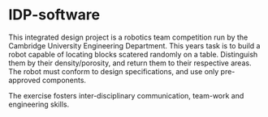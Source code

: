 # IDP-software
This integrated design project is a robotics team competition run by the Cambridge University Engineering Department.
This years task is to build a robot capable of locating blocks scatered randomly on a table. Distinguish them by their density/porosity, and return them to their respective areas.
The robot must conform to design specifications, and use only pre-approved components.

The exercise fosters inter-disciplinary communication, team-work and engineering skills.
